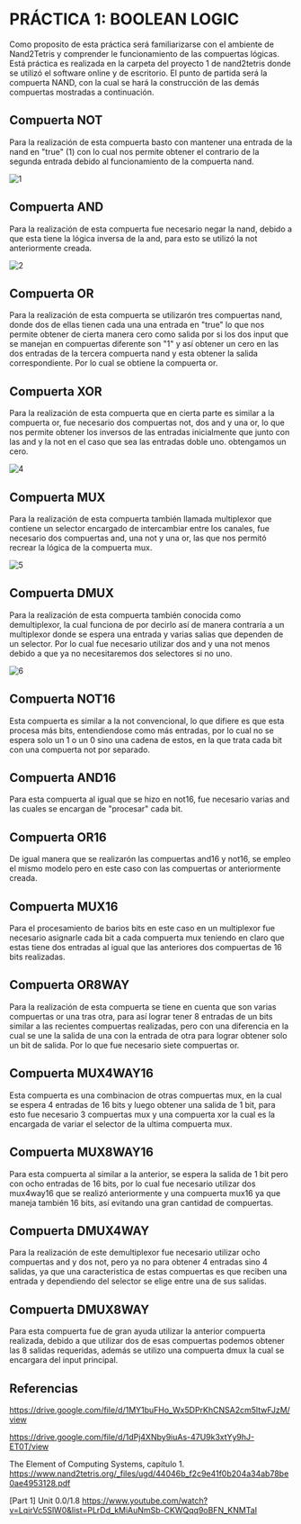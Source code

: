 # PRÁCTICA 1: BOOLEAN LOGIC

Como proposito de esta práctica será familiarizarse con el ambiente de Nand2Tetris y comprender le funcionamiento de las compuertas lógicas.
Está práctica es realizada en la carpeta del proyecto 1 de nand2tetris donde se utilizó el software online y de escritorio. El punto de partida será la compuerta NAND, con la cual se hará la construcción de las demás compuertas mostradas a continuación.

## Compuerta NOT
Para la realización de esta compuerta basto con mantener una entrada de la nand en "true" (1) con lo cual nos permite obtener el contrario de la segunda entrada debido al funcionamiento de la compuerta nand.

![1](https://github.com/JxxnDx/Grupo-MVidia/blob/main/Pr%C3%A1ctica%201/img2/1.jpeg)

## Compuerta AND
Para la realización de esta compuerta fue necesario negar la nand, debido a que esta tiene la lógica inversa de la and, para esto se utilizó la not anteriormente creada.

![2](https://github.com/JxxnDx/Grupo-MVidia/blob/main/Pr%C3%A1ctica%201/img2/2.jpeg)

## Compuerta OR
Para la realización de esta compuerta se utilizarón tres compuertas nand, donde dos de ellas tienen cada una una entrada en "true" lo que nos permite obtener de cierta manera cero como salida por si los dos input que se manejan 
en compuertas diferente son "1" y así obtener un cero en las dos entradas de la tercera compuerta nand y esta obtener la salida correspondiente. Por lo cual se obtiene la compuerta or.


## Compuerta XOR
Para la realización de esta compuerta que en cierta parte es similar a la compuerta or, fue necesario dos compuertas not, dos and y una or, lo que nos permite obtener los inversos de las entradas inicialmente que junto con las and y la not en el caso que sea las entradas doble uno. obtengamos un cero.

![4](https://github.com/JxxnDx/Grupo-MVidia/blob/main/Pr%C3%A1ctica%201/img2/4.jpeg)

## Compuerta MUX
Para la realización de esta compuerta también llamada multiplexor que contiene un selector encargado de intercambiar entre los canales, fue necesario dos compuertas and, una not y una or, las que nos permitó recrear la lógica de la compuerta mux.

![5](https://github.com/JxxnDx/Grupo-MVidia/blob/main/Pr%C3%A1ctica%201/img2/5.jpeg)

## Compuerta DMUX
Para la realización de esta compuerta también conocida como demultiplexor, la cual funciona de por decirlo así de manera contraría a un multiplexor donde se espera una entrada y varias salias que dependen de un selector. Por lo cual fue necesario utilizar dos and y una not menos debido a que ya no necesitaremos dos selectores si no uno.

![6](https://github.com/JxxnDx/Grupo-MVidia/blob/main/Pr%C3%A1ctica%201/img2/6.jpeg)

## Compuerta NOT16
Esta compuerta es similar a la not convencional, lo que difiere es que esta procesa más bits, entendiendose como más entradas, por lo cual no se espera solo un 1 o un 0 sino una cadena de estos, en la que trata cada bit con una compuerta not por separado.

## Compuerta AND16
Para esta compuerta al igual que se hizo en not16, fue necesario varias and las cuales se encargan de "procesar" cada bit.

## Compuerta OR16
De igual manera que se realizarón las compuertas and16 y not16, se empleo el mismo modelo pero en este caso con las compuertas or anteriormente creada.

## Compuerta MUX16
Para el procesamiento de barios bits en este caso en un multiplexor fue necesario asignarle cada bit a cada compuerta mux teniendo en claro que estas tiene dos entradas al igual que las anteriores dos compuertas de 16 bits realizadas.

## Compuerta OR8WAY
Para la realización de esta compuerta se tiene en cuenta que son varias compuertas or una tras otra, para así lograr tener 8 entradas de un bits similar a las recientes compuertas realizadas, pero con una diferencia en la cual se une la salida de una con la entrada de otra para lograr obtener solo un bit de salida. Por lo que fue necesario siete compuertas or.

## Compuerta MUX4WAY16
Esta compuerta es una combinacion de otras compuertas mux, en la cual se espera 4 entradas de 16 bits y luego obtener una salida de 1 bit, para esto fue necesario 3 compuertas mux y una compuerta xor la cual es la encargada de variar el selector de la ultima compuerta mux.

## Compuerta MUX8WAY16
Para esta compuerta al similar a la anterior, se espera la salida de 1 bit pero con ocho entradas de 16 bits, por lo cual fue necesario utilizar dos mux4way16 que se realizó anteriormente y una compuerta mux16 ya que maneja también 16 bits, así evitando una gran cantidad de compuertas.

## Compuerta DMUX4WAY
Para la realización de este demultiplexor fue necesario utilizar ocho compuertas and y dos not, pero ya no para obtener 4 entradas sino 4 salidas, ya que una caracteristica de estas compuertas es que reciben una entrada y dependiendo del selector se elige entre una de sus salidas.

## Compuerta DMUX8WAY
Para esta compuerta fue de gran ayuda utilizar la anterior compuerta realizada, debido a que utilizar dos de esas compuertas podemos obtener las 8 salidas requeridas, además se utilizo una compuerta dmux la cual se encargara del input principal.




## Referencias

https://drive.google.com/file/d/1MY1buFHo_Wx5DPrKhCNSA2cm5ltwFJzM/view

https://drive.google.com/file/d/1dPj4XNby9iuAs-47U9k3xtYy9hJ-ET0T/view

The Element of Computing Systems, capítulo 1. https://www.nand2tetris.org/_files/ugd/44046b_f2c9e41f0b204a34ab78be0ae4953128.pdf

[Part 1] Unit 0.0/1.8 https://www.youtube.com/watch?v=LqirVc5SlW0&list=PLrDd_kMiAuNmSb-CKWQqq9oBFN_KNMTaI 
